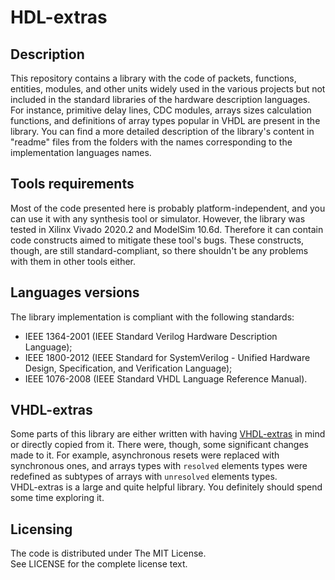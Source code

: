 # HDL-extras

## Description
This repository contains a library with the code of packets, functions,
entities, modules, and other units widely used in the various projects but not
included in the standard libraries of the hardware description languages. For
instance, primitive delay lines, CDC modules, arrays sizes calculation
functions, and definitions of array types popular in VHDL are present in the
library. You can find a more detailed description of the library's content in
"readme" files from the folders with the names corresponding to the
implementation languages names.

## Tools requirements
Most of the code presented here is probably platform-independent, and you can
use it with any synthesis tool or simulator. However, the library was tested in
Xilinx Vivado 2020.2 and ModelSim 10.6d. Therefore it can contain code
constructs aimed to mitigate these tool's bugs. These constructs, though, are
still standard-compliant, so there shouldn't be any problems with them in other
tools either.

## Languages versions
The library implementation is compliant with the following standards:
- IEEE 1364-2001 (IEEE Standard Verilog Hardware Description Language);
- IEEE 1800-2012 (IEEE Standard for SystemVerilog - Unified Hardware Design,
Specification, and Verification Language);
- IEEE 1076-2008 (IEEE Standard VHDL Language Reference Manual).

## VHDL-extras
Some parts of this library are either written with having
[VHDL-extras](https://github.com/kevinpt/vhdl-extras) in mind or directly
copied from it. There were, though, some significant changes made to it. For
example, asynchronous resets were replaced with synchronous ones, and arrays
types with `resolved` elements types were redefined as subtypes of arrays with
`unresolved` elements types.  
VHDL-extras is a large and quite helpful library. You definitely should spend
some time exploring it.

## Licensing
The code is distributed under The MIT License.  
See LICENSE for the complete license text.
